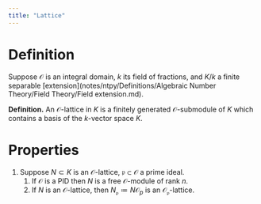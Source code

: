 ```yaml
---
title: "Lattice"
---
```


# Definition
Suppose $\mathcal{O}$ is an integral domain, $k$ its field of fractions, and $K/k$ a finite separable [extension](notes/ntpy/Definitions/Algebraic Number Theory/Field Theory/Field extension.md).

**Definition.** An $\mathcal{O}$-lattice in $K$ is a finitely generated $\mathcal{O}$-submodule of $K$ which contains a basis of the $k$-vector space $K$.

# Properties
1. Suppose $N\subset K$ is an $\mathcal{O}$-lattice, $\mathfrak{p}\subset\mathcal{O}$ a prime ideal.
	1. If $\mathcal{O}$ is a PID then $N$ is a free $\mathcal{O}$-module of rank $n$.
	2. If $N$ is an $\mathcal{O}$-lattice, then $N_\mathfrak{p}\coloneqq N\mathcal{O}_p$ is an $\mathcal{O}_\mathfrak{p}$-lattice.